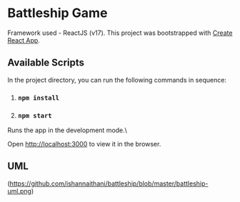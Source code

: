 
# Battleship Game

Framework used - ReactJS (v17). This project was bootstrapped with [Create React App](https://github.com/facebook/create-react-app).

  

## Available Scripts

  

In the project directory, you can run the following commands in sequence:

  
1. ### `npm install`
2. ### `npm start`

  

Runs the app in the development mode.\

Open [http://localhost:3000](http://localhost:3000) to view it in the browser.


## UML
(https://github.com/ishannaithani/battleship/blob/master/battleship-uml.png)


  

  

